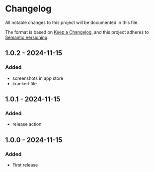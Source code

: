 # Changelog

All notable changes to this project will be documented in this file.

The format is based on [Keep a Changelog](https://keepachangelog.com/en/1.1.0/),
and this project adheres to [Semantic Versioning](https://semver.org/spec/v2.0.0.html).

## 1.0.2 - 2024-11-15

### Added

- screenshots in app store
- krankerl file

## 1.0.1 - 2024-11-15

### Added

- release action

## 1.0.0 - 2024-11-15

### Added

- First release

